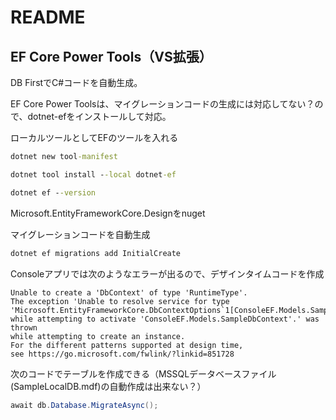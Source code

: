 # README

## EF Core Power Tools（VS拡張）

DB FirstでC#コードを自動生成。

EF Core Power Toolsは、マイグレーションコードの生成には対応してない？ので、dotnet-efをインストールして対応。

ローカルツールとしてEFのツールを入れる

```cmd
dotnet new tool-manifest

dotnet tool install --local dotnet-ef

dotnet ef --version
```


Microsoft.EntityFrameworkCore.Designをnuget

マイグレーションコードを自動生成

```cmd
dotnet ef migrations add InitialCreate
```

Consoleアプリでは次のようなエラーが出るので、デザインタイムコードを作成

```text
Unable to create a 'DbContext' of type 'RuntimeType'.
The exception 'Unable to resolve service for type 'Microsoft.EntityFrameworkCore.DbContextOptions`1[ConsoleEF.Models.SampleDbContext]'
while attempting to activate 'ConsoleEF.Models.SampleDbContext'.' was thrown
while attempting to create an instance.
For the different patterns supported at design time,
see https://go.microsoft.com/fwlink/?linkid=851728
```

次のコードでテーブルを作成できる（MSSQLデータベースファイル(SampleLocalDB.mdf)の自動作成は出来ない？）

```C#
await db.Database.MigrateAsync();
```
